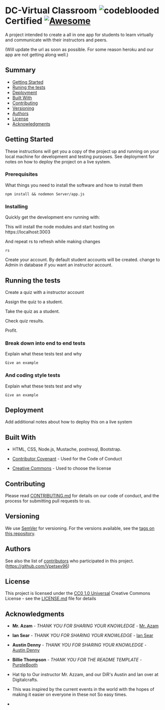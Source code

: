 # DC-Virtual Classroom   ![codeblooded](https://img.shields.io/badge/VERIFIED-Code_Blooded-brightgreen?style=for-the-badge&logo=checkmarx)  Certified [![Awesome](https://cdn.rawgit.com/sindresorhus/awesome/d7305f38d29fed78fa85652e3a63e154dd8e8829/media/badge.svg)](https://github.com/sindresorhus/awesome) 


A project intended to create a all in one app for students to learn virtually and communicate with their instructors and peers. 

(Will update the url as soon as possible. For some reason heroku and our app are not getting along well.)
## Summary

  - [Getting Started](#getting-started)
  - [Runing the tests](#running-the-tests)
  - [Deployment](#deployment)
  - [Built With](#built-with)
  - [Contributing](#contributing)
  - [Versioning](#versioning)
  - [Authors](#authors)
  - [License](#license)
  - [Acknowledgments](#acknowledgments)

## Getting Started

These instructions will get you a copy of the project up and running on
your local machine for development and testing purposes. See deployment
for notes on how to deploy the project on a live system.

### Prerequisites

What things you need to install the software and how to install them

    npm install && nodemon Server/app.js

### Installing

Quickly get the development env running with:

This will install the node modules and start hosting on https://localhost:3003


And repeat rs to refresh while making changes

    rs

Create your account. By default student accounts will be created. change to Admin in database if you want an instructor account.

## Running the tests

Create a quiz with a instructor account

Assign the quiz to a student.

Take the quiz as a student.

Check quiz results.

Profit.

### Break down into end to end tests

Explain what these tests test and why

    Give an example

### And coding style tests

Explain what these tests test and why

    Give an example

## Deployment

Add additional notes about how to deploy this on a live system

## Built With
  - HTML, CSS, Node.js, Mustache, postresql, Bootstrap.  

  - [Contributor Covenant](https://www.contributor-covenant.org/) - Used
    for the Code of Conduct
  - [Creative Commons](https://creativecommons.org/) - Used to choose
    the license

## Contributing

Please read [CONTRIBUTING.md](CONTRIBUTING.md) for details on our code
of conduct, and the process for submitting pull requests to us.

## Versioning

We use [SemVer](http://semver.org/) for versioning. For the versions
available, see the [tags on this
repository](https://github.com/PurpleBooth/a-good-readme-template/tags).

## Authors


See also the list of
[contributors](https://github.com/PurpleBooth/a-good-readme-template/contributors)
who participated in this project.
(https://github.com/Vpetsev96)

## License

This project is licensed under the [CC0 1.0 Universal](LICENSE.md)
Creative Commons License - see the [LICENSE.md](LICENSE.md) file for
details

## Acknowledgments


  - **Mr. Azam** - *THANK YOU FOR SHARING YOUR KNOWLEDGE* -
    [Mr. Azam](https://github.com/azamsharp)
    
  - **Ian Sear** - *THANK YOU FOR SHARING YOUR KNOWLEDGE* -
    [Ian Sear](https://github.com/Iansear)
    
  - **Austin Denny** - *THANK YOU FOR SHARING YOUR KNOWLEDGE* -
    [Austin Denny](https://github.com/Abdenny)
  
  - **Billie Thompson** - *THANK YOU FOR THE README TEMPLATE* -
    [PurpleBooth](https://github.com/PurpleBooth)

  - Hat tip to Our instructor Mr. Azzam, and our DiR's Austin and Ian over at Digitalcrafts. 
  - This was inspired by the current events in the world with the hopes of making it easier on everyone in these not So easy times.
  - 
